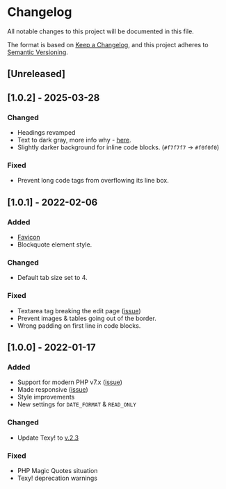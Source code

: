 # Changelog
All notable changes to this project will be documented in this file.

The format is based on [Keep a Changelog](https://keepachangelog.com/en/1.0.0/),
and this project adheres to [Semantic Versioning](https://semver.org/spec/v2.0.0.html).

## [Unreleased]

## [1.0.2] - 2025-03-28

### Changed
- Headings revamped
- Text to dark gray, more info why - [here](https://uxmovement.com/content/why-you-should-never-use-pure-black-for-text-or-backgrounds/).
- Slightly darker background for inline code blocks. (`#f7f7f7` -> `#f0f0f0`)

### Fixed
- Prevent long code tags from overflowing its line box.

## [1.0.1] - 2022-02-06

### Added
- [Favicon](https://en.wikipedia.org/wiki/Favicon)
- Blockquote element style.

### Changed
- Default tab size set to 4.

### Fixed
- Textarea tag breaking the edit page ([issue](https://github.com/donvercety/WikWiki/issues/7))
- Prevent images & tables going out of the border.
- Wrong padding on first line in code blocks.

## [1.0.0] - 2022-01-17
### Added
- Support for modern PHP v7.x ([issue](https://github.com/donvercety/WikWiki/issues/1))
- Made responsive ([issue](https://github.com/donvercety/WikWiki/issues/4))
- Style improvements
- New settings for `DATE_FORMAT` & `READ_ONLY`

### Changed
- Update Texy! to [v.2.3](https://github.com/dg/texy/releases/tag/v2.3)

### Fixed
- PHP Magic Quotes situation
- Texy! deprecation warnings
